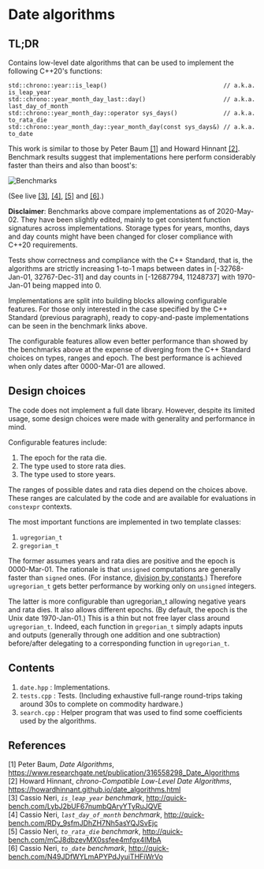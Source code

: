 # Date algorithms

## TL;DR

Contains low-level date algorithms that can be used to implement the following C++20's functions:

    std::chrono::year::is_leap()                                 // a.k.a. is_leap_year
    std::chrono::year_month_day_last::day()                      // a.k.a. last_day_of_month
    std::chrono::year_month_day::operator sys_days()             // a.k.a. to_rata_die
    std::chrono::year_month_day::year_month_day(const sys_days&) // a.k.a. to_date

This work is similar to those by Peter Baum [[1]](#baum) and Howard Hinnant [[2]](#hinnant).
Benchmark results suggest that implementations here perform considerably faster than theirs and also
than boost's:

![Benchmarks](https://github.com/cassioneri/dates/blob/master/benchmarks.png)

(See live [[3]](http://quick-bench.com/LybJ2bUF67numbQAryYTyRuJQVE),
[[4]](http://quick-bench.com/RDy_9sfmJDhZH7Nh5asYQJSvEjc),
[[5]](http://quick-bench.com/mCJ8dbzevMX0ssfee4mfgx4IMbA) and
[[6]](http://quick-bench.com/N49JDfWYLmAPYPdJyuiTHFiWrVo).)

**Disclaimer**: Benchmarks above compare implementations as of 2020-May-02. They have been slightly
edited, mainly to get consistent function signatures across implementations. Storage types for
years, months, days and day counts might have been changed for closer compliance with C++20
requirements.

Tests show correctness and compliance with the C++ Standard, that is, the algorithms are strictly
increasing 1-to-1 maps between dates in [-32768-Jan-01, 32767-Dec-31] and day counts in [-12687794,
11248737] with 1970-Jan-01 being mapped into 0.

Implementations are split into building blocks allowing configurable features. For those only
interested in the case specified by the C++ Standard (previous paragraph), ready to copy-and-paste
implementations can be seen in the benchmark links above.

The configurable features allow even better performance than showed by the benchmarks above at the
expense of diverging from the C++ Standard choices on types, ranges and epoch. The best performance
is achieved when only dates after 0000-Mar-01 are allowed.

## Design choices

The code does not implement a full date library. However, despite its limited usage, some design
choices were made with generality and performance in mind.

Configurable features include:

1. The epoch for the rata die.
2. The type used to store rata dies.
3. The type used to store years.

The ranges of possible dates and rata dies depend on the choices above. These ranges are calculated
by the code and are available for evaluations in `constexpr` contexts.

The most important functions are implemented in two template classes:

1. `ugregorian_t`
2. `gregorian_t`

The former assumes years and rata dies are positive and the epoch is 0000-Mar-01. The rationale is
that `unsigned` computations are generally faster than `signed` ones. (For instance, [division by
constants](https://godbolt.org/z/4JxB4J).) Therefore `ugregorian_t` gets better performance by
working only on `unsigned` integers.

The latter is more configurable than ugregorian_t allowing negative years and rata dies. It also
allows different epochs. (By default, the epoch is the Unix date 1970-Jan-01.) This is a thin but
not free layer class around `ugregorian_t`. Indeed, each function in `gregorian_t` simply adapts
inputs and outputs (generally through one addition and one subtraction) before/after delegating to a
corresponding function in `ugregorian_t`.

## Contents

1. `date.hpp`   : Implementations.
2. `tests.cpp`  : Tests. (Including exhaustive full-range round-trips taking around 30s to complete
on commodity hardware.)
3. `search.cpp` : Helper program that was used to find some coefficients used by the algorithms.

## References

[1] <span id="baum"> Peter Baum, *Date Algorithms*,
  https://www.researchgate.net/publication/316558298_Date_Algorithms<br>
[2] <span id="hinnant"> Howard Hinnant, *chrono-Compatible Low-Level Date Algorithms*,
  https://howardhinnant.github.io/date_algorithms.html<br>
[3] <span id="is_leap_year"> Cassio Neri, *`is_leap_year` benchmark*,
  http://quick-bench.com/LybJ2bUF67numbQAryYTyRuJQVE<br>
[4] <span id="last_day_of_month"> Cassio Neri, *`last_day_of_month` benchmark*,
  http://quick-bench.com/RDy_9sfmJDhZH7Nh5asYQJSvEjc<br>
[5] <span id="to_rata_die"> Cassio Neri, *`to_rata_die` benchmark*,
  http://quick-bench.com/mCJ8dbzevMX0ssfee4mfgx4IMbA<br>
[6] <span id="to_date"> Cassio Neri, *`to_date` benchmark*,
  http://quick-bench.com/N49JDfWYLmAPYPdJyuiTHFiWrVo<br>
